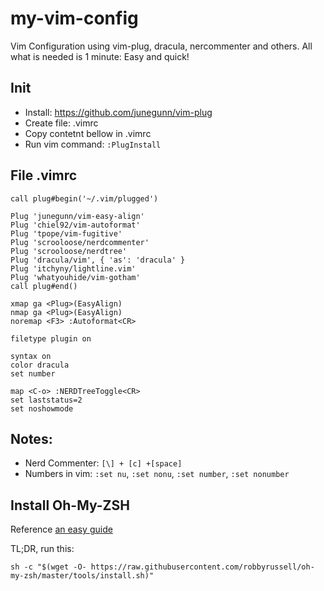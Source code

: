 # my-vim-config
Vim Configuration using vim-plug, dracula, nercommenter and others. All what is needed is 1 minute: Easy and quick!

## Init
- Install: https://github.com/junegunn/vim-plug
- Create file: .vimrc
- Copy contetnt bellow in .vimrc
- Run vim command: `:PlugInstall`

## File .vimrc

    call plug#begin('~/.vim/plugged')

    Plug 'junegunn/vim-easy-align'
    Plug 'chiel92/vim-autoformat'
    Plug 'tpope/vim-fugitive'
    Plug 'scrooloose/nerdcommenter'
    Plug 'scrooloose/nerdtree'
    Plug 'dracula/vim', { 'as': 'dracula' }
    Plug 'itchyny/lightline.vim'
    Plug 'whatyouhide/vim-gotham'
    call plug#end()

    xmap ga <Plug>(EasyAlign)
    nmap ga <Plug>(EasyAlign)
    noremap <F3> :Autoformat<CR>

    filetype plugin on

    syntax on
    color dracula
    set number

    map <C-o> :NERDTreeToggle<CR> 
    set laststatus=2
    set noshowmode

## Notes:
- Nerd Commenter: `[\] + [c] +[space]`
- Numbers in vim: `:set nu`, `:set nonu`, `:set number`, `:set nonumber`  

## Install Oh-My-ZSH

Reference [an easy guide](https://github.com/jnfran92/my-vim-config.git)

TL;DR, run this:

    sh -c "$(wget -O- https://raw.githubusercontent.com/robbyrussell/oh-my-zsh/master/tools/install.sh)"
